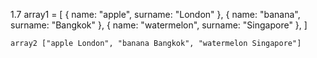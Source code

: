 1.7 array1 = [
      { name: "apple", surname: "London" },
      { name: "banana", surname: "Bangkok" },
      { name: "watermelon", surname: "Singapore" },
    ]
    
    array2 ["apple London", "banana Bangkok", "watermelon Singapore"]
